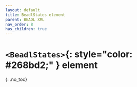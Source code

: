 ```yaml
---
layout: default
title: BeadlStates element
parent: BEADL XML
nav_order: 8
has_children: true
---
```

# `<BeadlStates>`{: style="color: #268bd2;" } element
{: .no_toc}